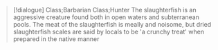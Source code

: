 >[!dialogue] Class;Barbarian Class;Hunter
The slaughterfish is an aggressive creature found both in open waters and subterranean pools. The meat of the slaughterfish is meally and noisome, but dried slaughterfish scales are said by locals to be 'a crunchy treat' when prepared in the native manner